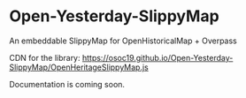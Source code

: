 # Open-Yesterday-SlippyMap
An embeddable SlippyMap for OpenHistoricalMap + Overpass

CDN for the library: https://osoc19.github.io/Open-Yesterday-SlippyMap/OpenHeritageSlippyMap.js

Documentation is coming soon.

